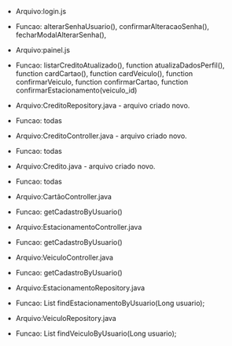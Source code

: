 * Arquivo:login.js
* Funcao:   alterarSenhaUsuario(), 
            confirmarAlteracaoSenha(), 
            fecharModalAlterarSenha(), 

* Arquivo:painel.js
* Funcao:   listarCreditoAtualizado(), 
            function atualizaDadosPerfil(),   
            function cardCartao(), 
            function cardVeiculo(), 
            function confirmarVeiculo, 
            function confirmarCartao, 
            function confirmarEstacionamento(veiculo_id)


* Arquivo:CreditoRepository.java - arquivo criado novo.
* Funcao: todas


* Arquivo:CreditoController.java - arquivo criado novo.
* Funcao: todas


* Arquivo:Credito.java - arquivo criado novo.
* Funcao: todas


* Arquivo:CartãoController.java
* Funcao:  getCadastroByUsuario()


* Arquivo:EstacionamentoController.java
* Funcao: getCadastroByUsuario()

* Arquivo:VeiculoController.java
* Funcao: getCadastroByUsuario()


* Arquivo:EstacionamentoRepository.java
* Funcao: List<Estacionamento> findEstacionamentoByUsuario(Long usuario); 


* Arquivo:VeiculoRepository.java
* Funcao: List<Veiculo> findVeiculoByUsuario(Long usuario);